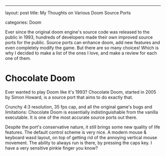---
layout: post
title: My Thoughts on Various Doom Source Ports

categories: Doom

Ever since the original doom engine's source code was released to the public in 1993, hundreds of developers made their own improved source ports for the public. Source ports can enhance doom, add new features and even completely modify the game. But there are so many choices! Which is why I decided to make a list of the ones I love, and make a review for each one of them.

# Chocolate Doom
Ever wanted to play Doom like it's 1993? Chocolate Doom, started in 2005 by Simon Howard, is a source port that aims to do exactly that.

Crunchy 4:3 resolution, 35 fps cap, and all the original game's bugs and limitations: Chocolate Doom is essentially indistinguishable from the vanilla executable. It is one of the most accurate source ports out there.

Despite the port's conservative nature, it still brings some new quality of life features. The default control scheme is very nice. A modern mouse & keyboard wasd layout, on top of getting rid of the annoying vertical mouse movement. The ability to always run is there, by pressing the caps key. I have a very sensitive pinkie finger you know?
<!--stackedit_data:
eyJoaXN0b3J5IjpbLTEwNzYwMDA5MTcsMTY0NTU0NzU3Myw4NT
YxOTMwODIsLTEyNDYzMzMzNjMsMTcyNzU2NDM4OSwtMzk2MDM3
MDI0LDg3MzY5MDIzOCwtMTQxOTk3MzUwMiwyMDU3MTk1NjAsLT
kyNzkyODY4MiwxOTUxNjUzNDgyLDk1NDQ0MDk3MF19
-->